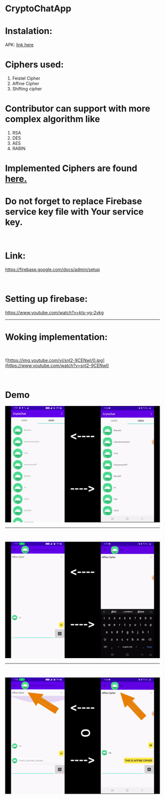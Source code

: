 # CryptoChatApp

# Instalation:
APK: [link here](https://github.com/RandomCodersVision/CrytoChatApp/blob/master/app/build/outputs/apk/debug/app-debug.apk)

# Ciphers used:
1. Feistel Cipher
2. Affine Cipher 
3. Shifting cipher

# Contributor can support with more complex algorithm like
1. RSA
2. DES
3. AES
4. RABIN

# Implemented Ciphers are found [here.](https://github.com/RandomCodersVision/CrytoChatApp/tree/master/app/src/main/java/com/example/crytochat/AffineChiper)

# Do not forget to replace Firebase service key file with Your service key.
<br>

# Link: 
https://firebase.google.com/docs/admin/setup

<br>

# Setting up firebase:
https://www.youtube.com/watch?v=kts-yg-2vkg

***

# Woking implementation: 
<br>

![https://img.youtube.com/vi/snI2-9CENwI/0.jpg](https://www.youtube.com/watch?v=snI2-9CENwI)

<br>

# Demo

![](https://github.com/engineerscodes/JavaWorkSpaceHUB/blob/master/OopsLab/demo3%20(1).gif)

<hr><br>

![](https://github.com/engineerscodes/JavaWorkSpaceHUB/blob/master/OopsLab/demo3%20(2).gif)

<hr><br>

![](https://github.com/engineerscodes/JavaWorkSpaceHUB/blob/master/OopsLab/demo.gif)

